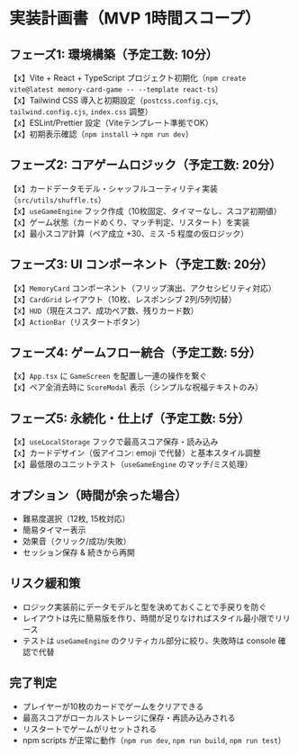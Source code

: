 # 実装計画書（MVP 1時間スコープ）

## フェーズ1: 環境構築（予定工数: 10分）
【x】Vite + React + TypeScript プロジェクト初期化（`npm create vite@latest memory-card-game -- --template react-ts`）  
【x】Tailwind CSS 導入と初期設定（`postcss.config.cjs`, `tailwind.config.cjs`, `index.css` 調整）  
【x】ESLint/Prettier 設定（Viteテンプレート準拠でOK）  
【x】初期表示確認（`npm install` → `npm run dev`）

## フェーズ2: コアゲームロジック（予定工数: 20分）
【x】カードデータモデル・シャッフルユーティリティ実装（`src/utils/shuffle.ts`）  
【x】`useGameEngine` フック作成（10枚固定、タイマーなし、スコア初期値）  
【x】ゲーム状態（カードめくり、マッチ判定、リスタート）を実装  
【x】最小スコア計算（ペア成立 +30、ミス -5 程度の仮ロジック）

## フェーズ3: UI コンポーネント（予定工数: 20分）
【x】`MemoryCard` コンポーネント（フリップ演出、アクセシビリティ対応）  
【x】`CardGrid` レイアウト（10枚、レスポンシブ 2列/5列切替）  
【x】`HUD`（現在スコア、成功ペア数、残りカード数）  
【x】`ActionBar`（リスタートボタン）

## フェーズ4: ゲームフロー統合（予定工数: 5分）
【x】`App.tsx` に `GameScreen` を配置し一連の操作を繋ぐ  
【x】ペア全消去時に `ScoreModal` 表示（シンプルな祝福テキストのみ）

## フェーズ5: 永続化・仕上げ（予定工数: 5分）
【x】`useLocalStorage` フックで最高スコア保存・読み込み  
【x】カードデザイン（仮アイコン: emoji で代替）と基本スタイル調整  
【x】最低限のユニットテスト（`useGameEngine` のマッチ/ミス処理）

## オプション（時間が余った場合）
- 難易度選択（12枚, 15枚対応）
- 簡易タイマー表示
- 効果音（クリック/成功/失敗）
- セッション保存 & 続きから再開

## リスク緩和策
- ロジック実装前にデータモデルと型を決めておくことで手戻りを防ぐ  
- レイアウトは先に簡易版を作り、時間が足りなければスタイル最小限でリリース  
- テストは `useGameEngine` のクリティカル部分に絞り、失敗時は console 確認で代替

## 完了判定
- プレイヤーが10枚のカードでゲームをクリアできる  
- 最高スコアがローカルストレージに保存・再読み込みされる  
- リスタートでゲームがリセットされる  
- npm scripts が正常に動作（`npm run dev`, `npm run build`, `npm run test`）
